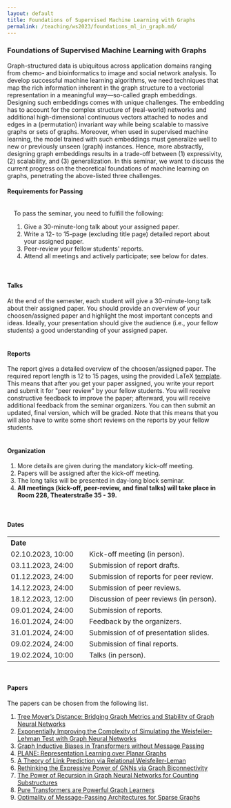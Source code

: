 ```yaml
---
layout: default
title: Foundations of Supervised Machine Learning with Graphs
permalink: /teaching/ws2023/foundations_ml_in_graph.md/
---
```

### **Foundations of Supervised Machine Learning with Graphs**
Graph-structured data is ubiquitous across application domains ranging from chemo- and bioinformatics to image and social network analysis. To develop successful machine learning algorithms, we need techniques that map the rich information inherent in the graph structure to a vectorial representation in a meaningful way—so-called graph embeddings. Designing such embeddings comes with unique challenges. The embedding has to account for the complex structure of (real-world) networks and additional high-dimensional continuous vectors attached to nodes and edges in a (permutation) invariant way while being scalable to massive graphs or sets of graphs. Moreover, when used in supervised machine learning, the model trained with such embeddings must generalize well to new or previously unseen (graph) instances. Hence, more abstractly, designing graph embeddings results in a trade-off between (1) expressivity, (2) scalability, and (3) generalization. In this seminar, we want to discuss the current progress on the theoretical foundations of machine learning on graphs, penetrating the above-listed three challenges.

<html lang="en">
	<body data-gr-ext-installed="" data-new-gr-c-s-check-loaded="14.1044.0" data-new-gr-c-s-loaded="14.1044.0">
		<h4>Requirements for Passing</h4>
		<div style="padding: 15px; padding-bottom: 1px; {% if site.enable_darkmode %}background-color: #888;{% else %}background-color: #e0e5e0;{% endif %}">
			To pass the seminar, you need to fulfill the following:
			<br>
				<ol>
					<li>Give a 30-minute-long talk about your assigned paper.</li>
					<li>Write a 12- to 15-page (excluding title page) detailed report about your assigned paper.</li>
					<li>Peer-review your fellow students' reports.</li>
					<li>Attend all meetings and actively participate; see below for dates.</li>
				</ol>
		</div>
		<br>
		<h4>Talks</h4>
			At the end of the semester, each student will give a 30-minute-long talk about their assigned paper. You should provide an overview of your choosen/assigned paper and highlight the most important concepts and ideas. Ideally, your presentation should give the audience (i.e., your fellow students) a good understanding of your assigned paper.
		<br>
		<br>
		<h4>Reports</h4>
			The report gives a detailed overview of the choosen/assigned paper. The required report length is 12 to 15 pages, using the provided LaTeX <a href="../seminar_template.zip">template</a>. This means that after you get your paper assigned, you write your report and submit it for "peer review" by your fellow students. You will receive constructive feedback to improve the paper; afterward, you will receive additional feedback from the seminar organizers. You can then submit an updated, final version, which will be graded. Note that this means that you will also have to write some short reviews on the reports by your fellow students.
		<br>
		<br>
		<h4>Organization</h4>
			<ol>
				<li>More details are given during the mandatory kick-off meeting.</li>
				<li>Papers will be assigned after the kick-off meeting.</li>
				<li>The long talks will be presented in day-long block seminar.</li>
				<li><b>All meetings (kick-off, peer-review, and final talks) will take place in Room 228, Theaterstraße 35 - 39.</b></li>
			</ol>
		<br>
		<h4>Dates</h4>
			<table>
				<tr>
					<th align=left>Date</th>
					<th align=left></th>
				</tr>
				<tr>
					<td>02.10.2023, 10:00 &emsp;</td>
					<td>Kick-off meeting (in person).</td>
				</tr>
				<tr>
					<td>03.11.2023, 24:00</td>
					<td>Submission of report drafts.</td>
				</tr>
				<tr>
					<td>01.12.2023, 24:00</td>
					<td>Submission of reports for peer review.</td>
				</tr>
				<tr>
					<td>14.12.2023, 24:00</td>
					<td>Submission of peer reviews.</td>
				</tr>		
				<tr>
					<td>18.12.2023, 12:00</td>
					<td>Discussion of peer reviews (in person).</td>
				</tr>
				<tr>
					<td>09.01.2024, 24:00</td>
					<td>Submission of reports.</td>
				</tr>
				<tr>
					<td>16.01.2024, 24:00</td>
					<td>Feedback by the organizers.</td>
				</tr>
				<tr>
					<td>31.01.2024, 24:00</td>
					<td> Submission of of presentation slides.</td>
				</tr>
				<tr>
					<td>09.02.2024, 24:00</td>
					<td>Submission of final reports.</td>
				</tr>
				<tr>
					<td>19.02.2024, 10:00</td>
					<td>Talks (in person).</td>
				</tr>
			</table>
		<br>
		<h4>Papers</h4>
			The papers can be chosen from the following list.
			<ol>
				<li><a href= "https://arxiv.org/abs/2210.01906">Tree Mover’s Distance: Bridging Graph Metrics and Stability of Graph Neural Networks</a></li>
				<li><a href= "https://openreview.net/forum?id=AyGJDpN2eR6">Exponentially Improving the Complexity of Simulating the Weisfeiler-Lehman Test with Graph Neural Networks</a></li>
				<li><a href= "https://arxiv.org/abs/2305.17589">Graph Inductive Biases in Transformers without Message Passing</a></li>
				<li><a href= "https://arxiv.org/abs/2307.01180">PLANE: Representation Learning over Planar Graphs</a></li>
				<li><a href= "https://arxiv.org/abs/2302.02209">A Theory of Link Prediction via Relational Weisfeiler-Leman</a></li>
				<li><a href= "https://arxiv.org/abs/2301.09505">Rethinking the Expressive Power of GNNs via Graph Biconnectivity</a></li>
				<li><a href= "https://proceedings.mlr.press/v206/tahmasebi23a.html">The Power of Recursion in Graph Neural Networks for Counting Substructures</a></li>
				<li><a href= "https://arxiv.org/abs/2207.02505">Pure Transformers are Powerful Graph Learners</a></li>
				<li><a href= "https://arxiv.org/abs/2305.10391">Optimality of Message-Passing Architectures for Sparse Graphs</a></li>
			</ol>
		<p></p>	
	</body>
</html>